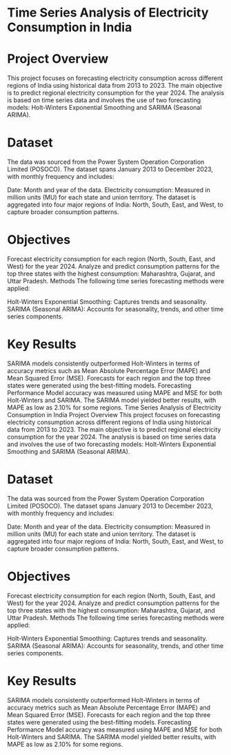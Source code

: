 # Time Series Analysis of Electricity Consumption in India
# Project Overview
This project focuses on forecasting electricity consumption across different regions of India using historical data from 2013 to 2023. The main objective is to predict regional electricity consumption for the year 2024. The analysis is based on time series data and involves the use of two forecasting models: Holt-Winters Exponential Smoothing and SARIMA (Seasonal ARIMA).

# Dataset
The data was sourced from the Power System Operation Corporation Limited (POSOCO). The dataset spans January 2013 to December 2023, with monthly frequency and includes:

Date: Month and year of the data.
Electricity consumption: Measured in million units (MU) for each state and union territory.
The dataset is aggregated into four major regions of India: North, South, East, and West, to capture broader consumption patterns.

# Objectives
Forecast electricity consumption for each region (North, South, East, and West) for the year 2024.
Analyze and predict consumption patterns for the top three states with the highest consumption: Maharashtra, Gujarat, and Uttar Pradesh.
Methods
The following time series forecasting methods were applied:

Holt-Winters Exponential Smoothing: Captures trends and seasonality.
SARIMA (Seasonal ARIMA): Accounts for seasonality, trends, and other time series components.
# Key Results
SARIMA models consistently outperformed Holt-Winters in terms of accuracy metrics such as Mean Absolute Percentage Error (MAPE) and Mean Squared Error (MSE).
Forecasts for each region and the top three states were generated using the best-fitting models.
Forecasting Performance
Model accuracy was measured using MAPE and MSE for both Holt-Winters and SARIMA. The SARIMA model yielded better results, with MAPE as low as 2.10% for some regions.
Time Series Analysis of Electricity Consumption in India
Project Overview
This project focuses on forecasting electricity consumption across different regions of India using historical data from 2013 to 2023. The main objective is to predict regional electricity consumption for the year 2024. The analysis is based on time series data and involves the use of two forecasting models: Holt-Winters Exponential Smoothing and SARIMA (Seasonal ARIMA).

# Dataset
The data was sourced from the Power System Operation Corporation Limited (POSOCO). The dataset spans January 2013 to December 2023, with monthly frequency and includes:

Date: Month and year of the data.
Electricity consumption: Measured in million units (MU) for each state and union territory.
The dataset is aggregated into four major regions of India: North, South, East, and West, to capture broader consumption patterns.

# Objectives
Forecast electricity consumption for each region (North, South, East, and West) for the year 2024.
Analyze and predict consumption patterns for the top three states with the highest consumption: Maharashtra, Gujarat, and Uttar Pradesh.
Methods
The following time series forecasting methods were applied:

Holt-Winters Exponential Smoothing: Captures trends and seasonality.
SARIMA (Seasonal ARIMA): Accounts for seasonality, trends, and other time series components.
# Key Results
SARIMA models consistently outperformed Holt-Winters in terms of accuracy metrics such as Mean Absolute Percentage Error (MAPE) and Mean Squared Error (MSE).
Forecasts for each region and the top three states were generated using the best-fitting models.
Forecasting Performance
Model accuracy was measured using MAPE and MSE for both Holt-Winters and SARIMA. The SARIMA model yielded better results, with MAPE as low as 2.10% for some regions.
